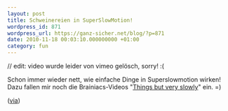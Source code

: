 ```yaml
---
layout: post
title: Schweinereien in SuperSlowMotion!
wordpress_id: 871
wordpress_url: https://ganz-sicher.net/blog/?p=871
date: 2010-11-18 00:03:10.000000000 +01:00
category: fun
---
```

// edit: video wurde leider von vimeo gelösch, sorry! :(

Schon immer wieder nett, wie einfache Dinge in Superslowmotion wirken! Dazu fallen mir noch die Brainiacs-Videos "<a href="http://www.youtube.com/watch?v=HuTc9-SMKX4">Things but very slowly</a>" ein. =)

(<a title="via Menungs-Blog.de - thx!" href="http://www.meinungs-blog.de/super-slow-motion-mit-wasser">via</a>)
